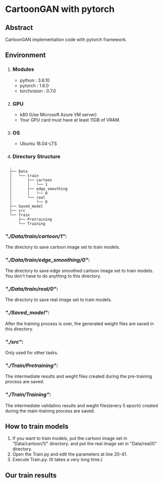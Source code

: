 # CartoonGAN with pytorch

## Abstract

CartoonGAN implementation code with pytorch framework.

## Environment

1. ### Modules

    - python : 3.6.10
    - pytorch : 1.6.0
    - torchvision : 0.7.0

2. ### GPU

    - k80 (Use Microsoft Azure VM server)
    - Your GPU card must have at least 11GB of VRAM.

3. ### OS

    - Ubuntu 18.04-LTS

4. ### Directory Structure

```
  .
  ├── Data
  │   └── train
  │       ├── cartoon
  │       │   └── 1
  │       ├── edge_smoothing
  │       │   └── 0
  │       └── real
  │           └── 0
  ├── Saved_model
  ├── src
  └── Train
      ├── Pretraining
      └── Training
```

### _"./Data/train/cartoon/1":_

The directory to save cartoon image set to train models.

### _"./Data/train/edge_smoothing/0":_

The directory to save edge smoothed cartoon image set to train models. You don't have to do anything to this directory.

### _"./Data/train/real/0":_

The directory to save real image set to train models.

### _"./Saved_model":_

After the training process is over, the generated weight files are saved in this directory.

### _"./src":_

Only used for other tasks.

### _"./Train/Pretraining":_

The intermediate results and weght files created during the pre-training process are saved.

### _"./Train/Training":_

The intermediate validatino results and weght files(every 5 epoch) created during the main-training process are saved.

## How to train models

1. If you want to train models, put the cartoon image set in "Data/cartoon/1/" directory. and put the real image set in "Data/real/0" directory.
2. Open the Train.py and edit the parameters at line 20-41.
3. Execute Train.py. (It takes a very long time.)

## Our train results

